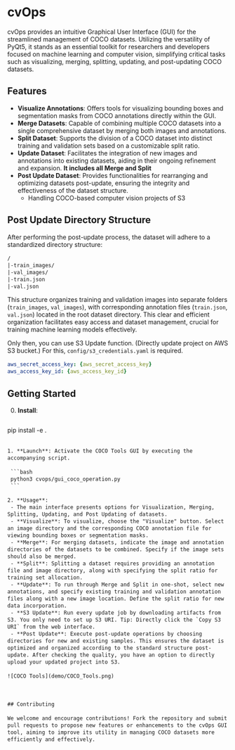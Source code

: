 # cvOps

cvOps provides an intuitive Graphical User Interface (GUI) for the streamlined management of COCO datasets. Utilizing the versatility of PyQt5, it stands as an essential toolkit for researchers and developers focused on machine learning and computer vision, simplifying critical tasks such as visualizing, merging, splitting, updating, and post-updating COCO datasets.

## Features

- **Visualize Annotations**: Offers tools for visualizing bounding boxes and segmentation masks from COCO annotations directly within the GUI.
- **Merge Datasets**: Capable of combining multiple COCO datasets into a single comprehensive dataset by merging both images and annotations.
- **Split Dataset**: Supports the division of a COCO dataset into distinct training and validation sets based on a customizable split ratio.
- **Update Dataset**: Facilitates the integration of new images and annotations into existing datasets, aiding in their ongoing refinement and expansion. **It includes all Merge and Split**
- **Post Update Dataset**: Provides functionalities for rearranging and optimizing datasets post-update, ensuring the integrity and effectiveness of the dataset structure.
  - Handling COCO-based computer vision projects of S3

## Post Update Directory Structure

After performing the post-update process, the dataset will adhere to a standardized directory structure:

```
/
|-train_images/
|-val_images/
|-train.json
|-val.json
```

This structure organizes training and validation images into separate folders (`train_images`, `val_images`), with corresponding annotation files (`train.json`, `val.json`) located in the root dataset directory. This clear and efficient organization facilitates easy access and dataset management, crucial for training machine learning models effectively.

Only then, you can use S3 Update function. (Directly update project on AWS S3 bucket.)
For this, `config/s3_credentials.yaml` is required.

```yaml
aws_secret_access_key: {aws_secret_access_key}
aws_access_key_id: {aws_access_key_id} 
```


## Getting Started

0. **Install**: 
   ```bash
  pip install -e .
   ```

1. **Launch**: Activate the COCO Tools GUI by executing the accompanying script.

    ```bash
    python3 cvops/gui_coco_operation.py
    ```

2. **Usage**:
    - The main interface presents options for Visualization, Merging, Splitting, Updating, and Post Updating of datasets.
    - **Visualize**: To visualize, choose the "Visualize" button. Select an image directory and the corresponding COCO annotation file for viewing bounding boxes or segmentation masks.
    - **Merge**: For merging datasets, indicate the image and annotation directories of the datasets to be combined. Specify if the image sets should also be merged.
    - **Split**: Splitting a dataset requires providing an annotation file and image directory, along with specifying the split ratio for training set allocation.
    - **Update**: To run through Merge and Split in one-shot, select new annotations, and specify existing training and validation annotation files along with a new image location. Define the split ratio for new data incorporation.
    - **S3 Update**: Run every update job by downloading artifacts from S3. You only need to set up S3 URI. Tip: Directly click the `Copy S3 URI` from the web interface.
    - **Post Update**: Execute post-update operations by choosing directories for new and existing samples. This ensures the dataset is optimized and organized according to the standard structure post-update. After checking the quality, you have an option to directly upload your updated project into S3.

![COCO Tools](demo/COCO_Tools.png)



## Contributing

We welcome and encourage contributions! Fork the repository and submit pull requests to propose new features or enhancements to the cvOps GUI tool, aiming to improve its utility in managing COCO datasets more efficiently and effectively.